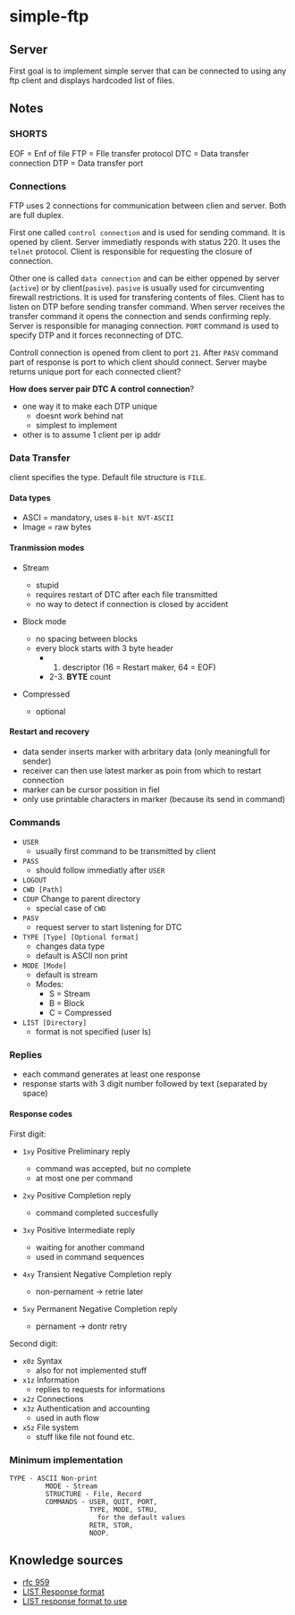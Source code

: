 # simple-ftp

## Server

First goal is to implement simple server that can be connected to using any ftp client and displays
hardcoded list of files.

## Notes

### SHORTS

EOF = Enf of file
FTP = FIle transfer protocol
DTC = Data transfer connection
DTP = Data transfer port

### Connections

FTP uses 2 connections for communication between clien and server.
Both are full duplex.

First one called `control connection` and is used for sending command.
It is opened by client.
Server immediatly responds with status 220.
It uses the `telnet` protocol.
Client is responsible for requesting the closure of connection.

Other one is called `data connection` and can be either oppened by server (`active`) or by client(`pasive`).
`pasive` is usually used for circumventing firewall restrictions.
It is used for transfering contents of files.
Client has to listen on DTP before sending transfer command.
When server receives the transfer command it opens the connection
and sends confirming reply. Server is responsible for managing connection.
 `PORT` command is used to specify DTP and it forces reconnecting of DTC.

Controll connection is opened from client to port `21`.
After `PASV` command part of response is port to which client should connect.
Server maybe returns unique port for each connected client?

**How does server pair DTC A control connection**?

- one way it to make each DTP unique
  - doesnt work behind nat
  - simplest to implement 
- other is to assume 1 client per ip addr

### Data Transfer

client specifies the type. Default file structure is `FILE`.

#### Data types

- ASCI = mandatory, uses `8-bit NVT-ASCII`
- Image = raw bytes

#### Tranmission modes

- Stream
  - stupid
  - requires restart of DTC after each file transmitted
  - no way to detect if connection is closed by accident

- Block mode
  - no spacing between blocks
  - every block starts with 3 byte header
    - 1. descriptor (16 = Restart maker, 64 = EOF)
    - 2-3. **BYTE** count
- Compressed
  - optional

#### Restart and recovery

- data sender inserts marker with arbritary data (only meaningfull for sender)
- receiver can then use latest marker as poin from which to restart connection
- marker can be cursor possition in fiel
- only use printable characters in marker (because its send in command)

### Commands

- `USER`
  - usually first command to be transmitted by client
- `PASS`
  - should follow immediatly after `USER`
- `LOGOUT`
- `CWD [Path]`
- `CDUP` Change to parent directory
  - special case of `CWD`
- `PASV`
  - request server to start listening for DTC
- `TYPE [Type] [Optional format]`
  - changes data type
  - default is ASCII non print
- `MODE [Mode]`
  - default is stream 
  - Modes:
    - S = Stream
    - B = Block
    - C = Compressed
- `LIST [Directory]`
  - format is not specified (user ls)

### Replies

- each command generates at least one response
- response starts with 3 digit number followed by text (separated by space)

#### Response codes

First digit:

- `1xy` Positive Preliminary reply
  - command was accepted, but no complete
  - at most one per command

- `2xy` Positive Completion reply
  - command completed succesfully

- `3xy` Positive Intermediate reply
  - waiting for another command
  - used in command sequences

- `4xy` Transient Negative Completion reply
  - non-pernament -> retrie later

- `5xy` Permanent Negative Completion reply
  - pernament -> dontr retry

Second digit:
- `x0z` Syntax
  - also for not implemented stuff
- `x1z` Information
  - replies to requests for informations
- `x2z` Connections
- `x3z` Authentication and accounting
  - used in auth flow
- `x5z` File system
  - stuff like file not found etc.

### Minimum implementation

```text
TYPE - ASCII Non-print
         MODE - Stream
         STRUCTURE - File, Record
         COMMANDS - USER, QUIT, PORT,
                    TYPE, MODE, STRU,
                      for the default values
                    RETR, STOR,
                    NOOP.
```



## Knowledge sources

- [rfc 959](https://datatracker.ietf.org/doc/html/rfc959)
- [LIST Response format](https://stackoverflow.com/questions/4564603/format-of-the-data-returned-by-the-ftp-list-command)
- [LIST response format to use](https://stackoverflow.com/questions/2443007/ftp-list-format)